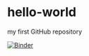 # hello-world
my first GitHub repository

[![Binder](https://mybinder.org/badge.svg)](https://mybinder.org/v2/gh/zorg7/master)
